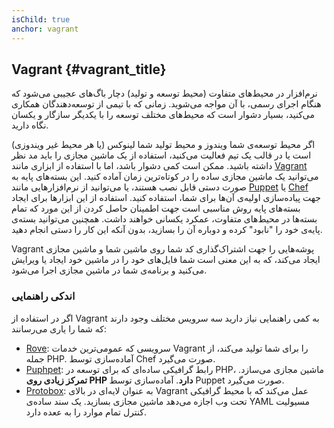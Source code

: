 ```yaml
---
isChild: true
anchor: vagrant
---
```


## Vagrant {#vagrant_title}

نرم‌افزار در محیط‌های متفاوت (محیط توسعه و تولید) دچار باگ‌های عجیبی می‌شود که هنگام اجرای رسمی، با آن مواجه می‌شوید. زمانی که با تیمی از توسعه‌دهندگان همکاری می‌کنید، بسیار دشوار است که محیط‌های مختلف توسعه را با یکدیگر سازگار و یکسان نگاه دارید.

اگر محیط توسعه‌ی شما ویندوز و محیط تولید شما لینوکس (یا هر محیط غیر ویندوزی) است یا در قالب یک تیم فعالیت می‌کنید، استفاده از یک ماشین مجازی را باید مد نظر داشته باشید. ممکن است کمی دشوار باشد، اما با استفاده از ابزاری مانند [Vagrant][vagrant] می‌توانید یک ماشین مجازی ساده را در کوتاه‌ترین زمان آماده کنید. این بسته‌های پایه به صورت دستی قابل نصب هستند، یا می‌توانید از نرم‌افزارهایی مانند [Puppet][puppet] یا [Chef][chef] جهت پیاده‌سازی اولیه‌ی آن‌ها برای شما، استفاده کنید. استفاده از این ابزارها برای ایجاد بسته‌های پایه روش مناسبی است جهت اطمینان حاصل کردن از این مورد که تمام بسته‌ها در محیط‌های متفاوت، عمکرد یکسانی خواهند داشت. همچنین می‌توانید بسته‌ی پایه‌ی خود را "نابود" کرده و دوباره آن را بسازید، بدون آنکه این کار را دستی انجام دهید.

Vagrant پوشه‌هایی را جهت اشتراک‌گذاری کد شما روی ماشین شما و ماشین مجازی ایجاد می‌کند، که به این معنی است شما فایل‌های خود را در ماشین خود ایجاد یا ویرایش می‌کنید و برنامه‌ی شما در ماشین مجازی اجرا می‌شود.

### اندکی راهنمایی

اگر در استفاده از Vagrant به کمی راهنمایی نیاز دارید سه سرویس مختلف وجود دارند که شما را یاری می‌رسانند:

- [Rove][rove]: سرویسی که عمومی‌ترین خدمات Vagrant را برای شما تولید می‌کند، از جمله PHP. آماده‌سازی توسط Chef صورت می‌گیرد.
- [Puphpet][puphpet]: رابط گرافیکی ساده‌ای که برای توسعه در PHP، ماشین مجازی می‌سازد. **تمرکز زیادی روی PHP دارد**. آماده‌سازی توسط Puppet صورت می‌گیرد.
- [Protobox][protobox]: به عنوان لایه‌ای در بالای Vagrant عمل می‌کند که با محیط گرافیکی تحت وب اجازه می‌دهد ماشین مجازی بسازید. یک سند ساده‌ی YAML مسیولیت کنترل تمام موارد را به ععده دارد.

[vagrant]: http://vagrantup.com/
[puppet]: http://www.puppetlabs.com/
[chef]: http://www.opscode.com/
[rove]: http://rove.io/
[puphpet]: https://puphpet.com/
[protobox]: http://getprotobox.com/
